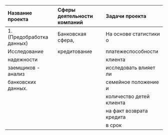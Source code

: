  | Название проекта        | Сферы деятельности компаний | Задачи проекта  | 						
 |:------------------------|:---------------- |:---------------------------|
 |1.(Предобработка данных) |Банковская сфера, |На основе статистики о      |
 |Исследование             |кредитование      |платежеспособности          |
 |надежности               |                  |клиента                     |
 |заемщиков - анализ       | 				  |исследовать влияет ли       |
 |банковских данных.       |                  |семейное положение и 	   |
 |						   |                  |количество детей клиента    |
 |						   |                  |на факт возврата кредита    |
 |						   |                  |в срок					   |